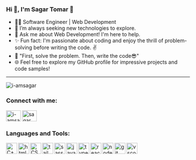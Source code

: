 ### Hi 👋, I'm Sagar Tomar 🤗

- 👨‍💻 Software Engineer | Web Development
- 📝 I’m always seeking new technologies to explore.
- 💬 Ask me about Web Development! I'm here to help.
- ✨ Fun fact: I'm passionate about coding and enjoy the thrill of problem-solving before writing the code. ✌️ 
- 🤔 "First, solve the problem. Then, write the code😎"
- 🌐 Feel free to explore my GitHub profile for impressive projects and code samples!

---

<p align="left"> <img src="https://komarev.com/ghpvc/?username=i-amsagar&label=Profile%20views&color=FB2576&style=flat" alt="i-amsagar" /> </p>

<h3 align="left">Connect with me:</h3>
<p align="left">
<a href="https://linkedin.com/in/i-amsagar" target="blank"><img align="center" src="https://raw.githubusercontent.com/rahuldkjain/github-profile-readme-generator/master/src/images/icons/Social/linked-in-alt.svg" alt="i-amsagar" height="30" width="40" /></a>
<a href="https://www.youtube.com/c/SagarDeveloper" target="blank"><img align="center" src="https://raw.githubusercontent.com/rahuldkjain/github-profile-readme-generator/master/src/images/icons/Social/youtube.svg" alt="sagar developer" height="30" width="40" /></a>
</p>

<h3 align="left">Languages and Tools:</h3>
<img src="https://cdn.jsdelivr.net/gh/devicons/devicon/icons/cplusplus/cplusplus-original.svg" alt="C++" width="30px" align="left"/>
<img src="https://cdn.jsdelivr.net/gh/devicons/devicon/icons/html5/html5-original.svg" alt="html5" width="30px" align="left"/>
<img src="https://cdn.jsdelivr.net/gh/devicons/devicon/icons/css3/css3-original.svg" alt="CSS" width="30px" align="left"/>
<img src="https://cdn.jsdelivr.net/gh/devicons/devicon@latest/icons/tailwindcss/tailwindcss-original-wordmark.svg" alt="tailwindcss" width="30px" align="left"/>
<img src="https://cdn.jsdelivr.net/gh/devicons/devicon/icons/sass/sass-original.svg" alt="sass" width="30px" align="left"/>
<img src="https://cdn.jsdelivr.net/gh/devicons/devicon/icons/javascript/javascript-original.svg" alt="javascript" width="30px" align="left"/>
<img src="https://cdn.jsdelivr.net/gh/devicons/devicon@latest/icons/typescript/typescript-original.svg" alt="typescript" width="30px" align="left"/>
<img src="https://cdn.jsdelivr.net/gh/devicons/devicon/icons/react/react-original.svg" alt="react" width="30px" align="left"/>
<img src="https://cdn.jsdelivr.net/gh/devicons/devicon/icons/nodejs/nodejs-original.svg" alt="nodejs" width="30px" align="left"/>
<img src="https://cdn.jsdelivr.net/gh/devicons/devicon/icons/git/git-original.svg" alt="git" width="30px" align="left"/>
<img src="https://cdn.jsdelivr.net/gh/devicons/devicon/icons/vscode/vscode-original.svg" alt="vscode" width="30px" align="left"/>

